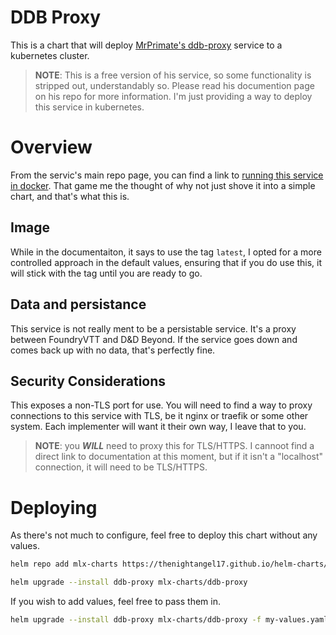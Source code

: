 # DDB Proxy

This is a chart that will deploy [MrPrimate's ddb-proxy](https://github.com/MrPrimate/ddb-proxy) service to a kubernetes cluster.

>**NOTE**: This is a free version of his service, so some functionality is stripped out, understandably so. Please read his documention page on his repo for more information. I'm just providing a way to deploy this service in kubernetes.

# Overview

From the servic's main repo page, you can find a link to [running this service in docker](https://github.com/MrPrimate/ddb-proxy/blob/main/docker/README.md). That game me the thought of why not just shove it into a simple chart, and that's what this is.

## Image

While in the documentaiton, it says to use the tag `latest`, I opted for a more controlled approach in the default values, ensuring that if you do use this, it will stick with the tag until you are ready to go. 

## Data and persistance

This service is not really ment to be a persistable service. It's a proxy between FoundryVTT and D&D Beyond. If the service goes down and comes back up with no data, that's perfectly fine.

## Security Considerations

This exposes a non-TLS port for use. You will need to find a way to proxy connections to this service with TLS, be it nginx or traefik or some other system. Each implementer will want it their own way, I leave that to you.

>**NOTE**: you ***WILL*** need to proxy this for TLS/HTTPS. I cannoot find a direct link to documentation at this moment, but if it isn't a "localhost" connection, it will need to be TLS/HTTPS.

# Deploying

As there's not much to configure, feel free to deploy this chart without any values.

```bash
helm repo add mlx-charts https://thenightangel17.github.io/helm-charts/
```

```bash
helm upgrade --install ddb-proxy mlx-charts/ddb-proxy
```

If you wish to add values, feel free to pass them in.

```bash
helm upgrade --install ddb-proxy mlx-charts/ddb-proxy -f my-values.yaml
```